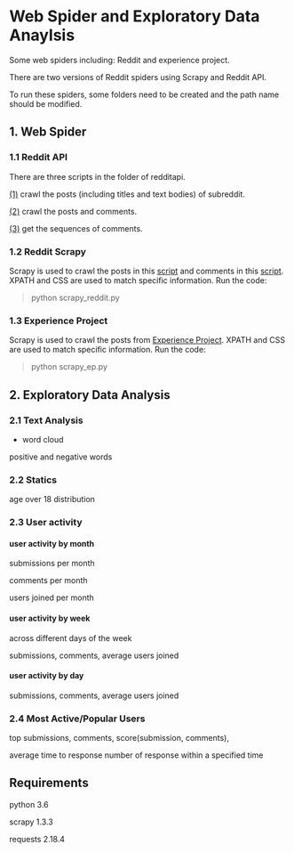 # Web Spider and Exploratory Data Anaylsis

Some web spiders including: Reddit and experience project.

There are two versions of Reddit spiders using Scrapy and Reddit API.

To run these spiders, some folders need to be created and the path name should be modified.

## 1. Web Spider
### 1.1 Reddit API
There are three scripts in the folder of redditapi.

[(1)](redditapi/crawl_reddit.py) crawl the posts (including titles and text bodies) of subreddit.

[(2)](redditapi/comments.py) crawl the posts and comments.

[(3)](redditapi/gen_seq.py) get the sequences of comments.

### 1.2 Reddit Scrapy
Scrapy is used to crawl the posts in this [script](redditscrapy/spiders/reddit.py) and comments in this [script](redditscrapy/spiders/comments.py).
XPATH and CSS are used to match specific information.
Run the code:
> python scrapy_reddit.py

### 1.3 Experience Project
Scrapy is used to crawl the posts from [Experience Project](http://www.experienceproject.com).
XPATH and CSS are used to match specific information.
Run the code: 
> python scrapy_ep.py


## 2. Exploratory Data Analysis
### 2.1 Text Analysis
- word cloud

positive and negative words

### 2.2 Statics 
age over 18 distribution
 
### 2.3 User activity
#### user activity by month
submissions per month

comments per month

users joined per month

#### user activity by week
across different days of the week

submissions, comments, average users joined

#### user activity by day
submissions, comments, average users joined


### 2.4 Most Active/Popular Users
top submissions, comments, score(submission, comments),

average time to response
number of response within a specified time


## Requirements
python 3.6

scrapy 1.3.3

requests 2.18.4

